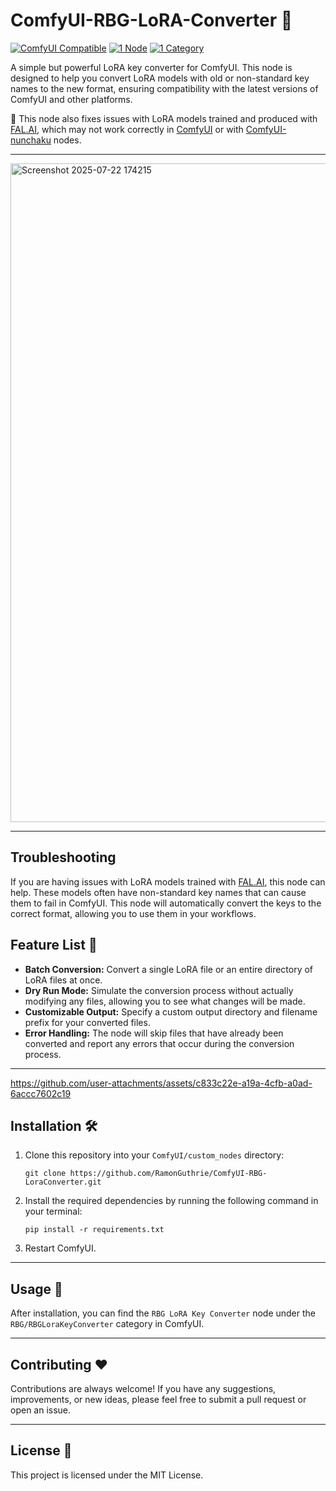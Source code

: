 # ComfyUI-RBG-LoRA-Converter 🔑

[![ComfyUI Compatible](https://img.shields.io/badge/ComfyUI-Compatible-blue?style=for-the-badge)](https://github.com/comfyanonymous/ComfyUI)
[![1 Node](https://img.shields.io/badge/Nodes-1-green?style=for-the-badge)](https://github.com/RamonGuthrie/ComfyUI-RBG-LoraConverter)
[![1 Category](https://img.shields.io/badge/Categories-1-orange?style=for-the-badge)](https://github.com/RamonGuthrie/ComfyUI-RBG-LoraConverter)

A simple but powerful LoRA key converter for ComfyUI. This node is designed to help you convert LoRA models with old or non-standard key names to the new format, ensuring compatibility with the latest versions of ComfyUI and other platforms.

📝 This node also fixes issues with LoRA models trained and produced with [FAL.AI](https://fal.ai), which may not work correctly in [ComfyUI](https://github.com/comfyanonymous/ComfyUI) or with [ComfyUI-nunchaku](https://github.com/nunchaku-tech/ComfyUI-nunchaku) nodes.

***
<img width="1841" height="1054" alt="Screenshot 2025-07-22 174215" src="https://github.com/user-attachments/assets/4394f507-f060-4c97-ae10-609030c0a22e" />

***
## Troubleshooting

If you are having issues with LoRA models trained with [FAL.AI](https://fal.ai), this node can help. These models often have non-standard key names that can cause them to fail in ComfyUI. This node will automatically convert the keys to the correct format, allowing you to use them in your workflows.

## Feature List 🚀

*   **Batch Conversion:** Convert a single LoRA file or an entire directory of LoRA files at once.
*   **Dry Run Mode:** Simulate the conversion process without actually modifying any files, allowing you to see what changes will be made.
*   **Customizable Output:** Specify a custom output directory and filename prefix for your converted files.
*   **Error Handling:** The node will skip files that have already been converted and report any errors that occur during the conversion process.

***


https://github.com/user-attachments/assets/c833c22e-a19a-4cfb-a0ad-6accc7602c19


## Installation 🛠️

1.  Clone this repository into your `ComfyUI/custom_nodes` directory:
    ```
    git clone https://github.com/RamonGuthrie/ComfyUI-RBG-LoraConverter.git
    ```
2.  Install the required dependencies by running the following command in your terminal:
    ```
    pip install -r requirements.txt
    ```
3.  Restart ComfyUI.

***

## Usage 🚀

After installation, you can find the `RBG LoRA Key Converter` node under the `RBG/RBGLoraKeyConverter` category in ComfyUI.

***

## Contributing ❤️

Contributions are always welcome! If you have any suggestions, improvements, or new ideas, please feel free to submit a pull request or open an issue.

***

## License 📜

This project is licensed under the MIT License.
